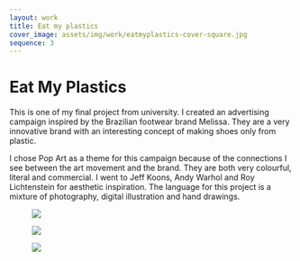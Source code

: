 ```yaml
---
layout: work
title: Eat my plastics
cover_image: assets/img/work/eatmyplastics-cover-square.jpg
sequence: 3
---
```


<h1>Eat My Plastics</h1>


<p>This is one of my final project from university. I created an advertising campaign inspired by the Brazilian footwear brand Melissa. They are a very innovative brand with an interesting concept of making shoes only from plastic.</p>

<p>I chose Pop Art as a theme for this campaign because of the connections I see between the art movement and the brand. They are both very colourful, literal and commercial. I went to Jeff Koons, Andy Warhol and Roy Lichtenstein for aesthetic inspiration. The language for this project is a mixture of photography, digital illustration and hand drawings.</p>


<figure>
  <img src="{{ "/assets/img/work/emp/emp1.png" | relative_url }}" class="vertical-picture" />
</figure>

<figure>
  <img src="{{ "/assets/img/work/emp/emp2.png" | relative_url }}" class="vertical-picture" />
</figure>

<figure>
  <img src="{{ "/assets/img/work/emp/emp3.png" | relative_url }}" class="vertical-picture" />
</figure>